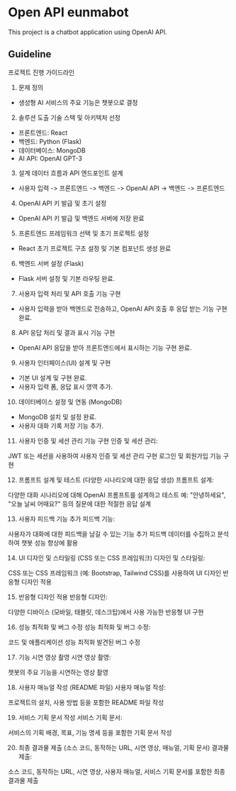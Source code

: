 # Open API eunmabot

This project is a chatbot application using OpenAI API.

## Guideline
프로젝트 진행 가이드라인

1. 문제 정의
- 생성형 AI 서비스의 주요 기능은 챗봇으로 결정

2. 솔루션 도출
기술 스택 및 아키텍처 선정
- 프론트엔드: React
- 백엔드: Python (Flask)
- 데이터베이스: MongoDB
- AI API: OpenAI GPT-3

3. 설계
데이터 흐름과 API 엔드포인트 설계
-  사용자 입력 -> 프론트엔드 -> 백엔드 -> OpenAI API -> 백엔드 -> 프론트엔드

4. OpenAI API 키 발급 및 초기 설정
- OpenAI API 키 발급 및 백엔드 서버에 저장 완료

5. 프론트엔드 프레임워크 선택 및 초기 프로젝트 설정

- React 초기 프로젝트 구조 설정 및 기본 컴포넌트 생성 완료

6. 백엔드 서버 설정 (Flask)
- Flask 서버 설정 및 기본 라우팅 완료.

7. 사용자 입력 처리 및 API 호출 기능 구현
- 사용자 입력을 받아 백엔드로 전송하고, OpenAI API 호출 후 응답 받는 기능 구현 완료.

8. API 응답 처리 및 결과 표시 기능 구현
- OpenAI API 응답을 받아 프론트엔드에서 표시하는 기능 구현 완료.

9. 사용자 인터페이스(UI) 설계 및 구현
- 기본 UI 설계 및 구현 완료.
- 사용자 입력 폼, 응답 표시 영역 추가.

10. 데이터베이스 설정 및 연동 (MongoDB)
- MongoDB 설치 및 설정 완료.
- 사용자 대화 기록 저장 기능 추가.



11. 사용자 인증 및 세션 관리 기능 구현
인증 및 세션 관리:

JWT 또는 세션을 사용하여 사용자 인증 및 세션 관리 구현
로그인 및 회원가입 기능 구현

12. 프롬프트 설계 및 테스트 (다양한 시나리오에 대한 응답 생성)
프롬프트 설계:

다양한 대화 시나리오에 대해 OpenAI 프롬프트를 설계하고 테스트
예: "안녕하세요", "오늘 날씨 어때요?" 등의 질문에 대한 적절한 응답 설계

13. 사용자 피드백 기능 추가
피드백 기능:

사용자가 대화에 대한 피드백을 남길 수 있는 기능 추가
피드백 데이터를 수집하고 분석하여 챗봇 성능 향상에 활용

14. UI 디자인 및 스타일링 (CSS 또는 CSS 프레임워크)
디자인 및 스타일링:

CSS 또는 CSS 프레임워크 (예: Bootstrap, Tailwind CSS)를 사용하여 UI 디자인
반응형 디자인 적용

15. 반응형 디자인 적용
반응형 디자인:

다양한 디바이스 (모바일, 태블릿, 데스크탑)에서 사용 가능한 반응형 UI 구현

16. 성능 최적화 및 버그 수정
성능 최적화 및 버그 수정:

코드 및 애플리케이션 성능 최적화
발견된 버그 수정

17. 기능 시연 영상 촬영
시연 영상 촬영:

챗봇의 주요 기능을 시연하는 영상 촬영

18. 사용자 매뉴얼 작성 (README 파일)
사용자 매뉴얼 작성:

프로젝트의 설치, 사용 방법 등을 포함한 README 파일 작성

19. 서비스 기획 문서 작성
서비스 기획 문서:

서비스의 기획 배경, 목표, 기능 명세 등을 포함한 기획 문서 작성

20. 최종 결과물 제출 (소스 코드, 동작하는 URL, 시연 영상, 매뉴얼, 기획 문서)
결과물 제출:

소스 코드, 동작하는 URL, 시연 영상, 사용자 매뉴얼, 서비스 기획 문서를 포함한 최종 결과물 제출
